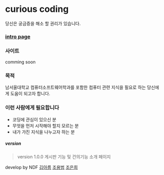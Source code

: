 # curious coding

 당신은 궁금증을 해소 할 권리가 있습니다.
### [intro page](https://eheeku.github.io/blog/D-curious-coding/)

### 사이트
 comming soon 

### 목적
 남서울대학교 컴퓨터소프트웨어학과를 포함한 컴퓨터 관련 지식을 필요로 하는 당신에게 도움이 되고자 합니다.
### 이런 사람에게 필요합니다
* 코딩에 관심이 있으신 분
* 무엇을 먼저 시작해야 할지 모르는 분
* 내가 가진 지식을 나누고자 하는 분




##### version
> version 1.0.0 게시판 기능 및 건의기능 소개 페이지


develop by NDF [김아름](https://github.com/ahreum0412) [조용범](https://github.com/joyowlsf) [조은희](https://github.com/eheeku)



